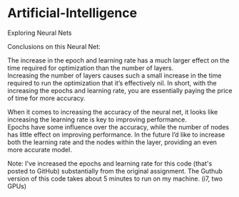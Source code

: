 # Artificial-Intelligence
Exploring Neural Nets

Conclusions on this Neural Net: 

The increase in the epoch and learning rate has a much larger effect on the time required for optimization than the number of layers.  
Increasing the number of layers causes such a small increase in the time required to run the optimization that it’s effectively nil. 
In short, with the increasing the epochs and learning rate, you are essentially paying the price of time for more accuracy. 


When it comes to increasing the accuracy of the neural net, it looks like increasing the learning rate is key to improving performance.  
Epochs have some influence over the accuracy, while the number of nodes has little effect on improving performance.
In the future I’d like to increase both the learning rate and the nodes within the layer, providing an even more accurate model. 

Note: I've increased the epochs and learning rate for this code (that's posted to GitHub) substantially from the original assignment.
The Guthub version of this code takes about 5 minutes to run on my machine. (i7, two GPUs) 
